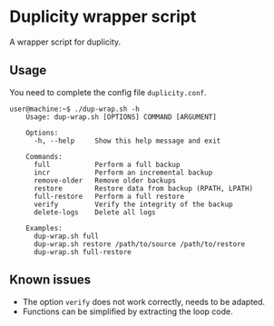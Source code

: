 # Duplicity wrapper script

A wrapper script for duplicity.

## Usage

You need to complete the config file `duplicity.conf`.

```
user@machine:~$ ./dup-wrap.sh -h
    Usage: dup-wrap.sh [OPTIONS] COMMAND [ARGUMENT]

    Options:
      -h, --help     Show this help message and exit

    Commands:
      full           Perform a full backup
      incr           Perform an incremental backup
      remove-older   Remove older backups
      restore        Restore data from backup (RPATH, LPATH)
      full-restore   Perform a full restore
      verify         Verify the integrity of the backup
      delete-logs    Delete all logs

    Examples:
      dup-wrap.sh full
      dup-wrap.sh restore /path/to/source /path/to/restore
      dup-wrap.sh full-restore
```

## Known issues

- The option `verify` does not work correctly, needs to be adapted.
- Functions can be simplified by extracting the loop code.

